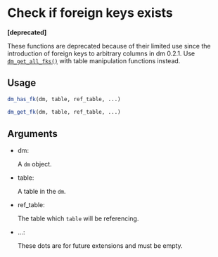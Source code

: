 # Check if foreign keys exists

**\[deprecated\]**

These functions are deprecated because of their limited use since the
introduction of foreign keys to arbitrary columns in dm 0.2.1. Use
[`dm_get_all_fks()`](https://dm.cynkra.com/dev/reference/dm_get_all_fks.md)
with table manipulation functions instead.

## Usage

``` r
dm_has_fk(dm, table, ref_table, ...)

dm_get_fk(dm, table, ref_table, ...)
```

## Arguments

- dm:

  A `dm` object.

- table:

  A table in the `dm`.

- ref_table:

  The table which `table` will be referencing.

- ...:

  These dots are for future extensions and must be empty.
